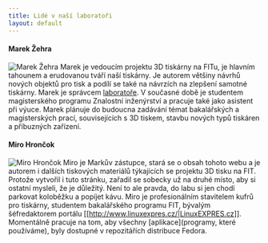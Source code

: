 ```yaml
---
title: Lidé v naší laboratoři
layout: default
---
```


#### Marek Žehra
![Marek Žehra](https://secure.gravatar.com/avatar/009b16604a96c6389534babf8d2f3a63?size=100&.png) Marek je vedoucím projektu 3D tiskárny na FITu, je hlavním tahounem a erudovanou tváří naší tiskárny. Je autorem většiny návrhů nových objektů pro tisk a podílí se také na návrzích na zlepšení samotné tiskárny. Marek je správcem [laboratoře](kontakt). V současné době je studentem magisterského programu Znalostní inženýrství a pracuje také jako asistent při výuce. Marek plánuje do budoucna zadávání témat bakalářských a magisterských prací, souvisejících s 3D tiskem, stavbu nových typů tiskáren a příbuzných zařízení.

#### Miro Hrončok
![Miro Hrončok](https://secure.gravatar.com/avatar/2e9e2e7d709e415d39879f2ed2dfe62c?size=100&.png) Miro je Markův zástupce, stará se o obsah tohoto webu a je autorem i dalších tiskových materiálů týkajících se projektu 3D tisku na FIT. Protože vytvořil i tuto stránku, zařadil se sobecky už na druhé místo, aby si ostatní mysleli, že je důležitý. Není to ale pravda, do labu si jen chodí parkovat koloběžku a popíjet kávu. Miro je profesionálním stavitelem kufrů pro tiskárny, studentem bakalářského programu FIT, bývalým šéfredaktorem portálu [[http://www.linuxexpres.cz/|LinuxEXPRES.cz]]. Momentálně pracuje na tom, aby všechny [aplikace](programy, které používáme), byly dostupné v repozitářích distribuce Fedora.
